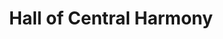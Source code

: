 ---
title: Hall of Central Harmony
division: the Three Halls of the Outer Court
licence: CC BY-SA 2.0
licence-url: https://creativecommons.org/licenses/by-sa/2.0/deed.en
image-url: https://upload.wikimedia.org/wikipedia/commons/thumb/c/ce/Flickr_-_archer10_%28Dennis%29_-_China-6177_%28cropped%29.jpg/800px-Flickr_-_archer10_%28Dennis%29_-_China-6177_%28cropped%29.jpg
time: The Eighteenth Year of Yongle in Ming Dynasty (1420)
para: Height 19m, Floor area 580 m²
tags: Central, Harmony, break, pilgrimage, smallest
intro: The Hall of Harmony is 19 metres high and the building is square in overall form, with a single gable roof with four corners saved and covered with yellow glazed tiles and a copper gilt-painted throne roof in the centre. It is the smallest of the first three halls. On the pedestal where the three halls are located, there are drainage openings in the shape of a dragon's head. When it rains, the drainage heads spray water together, creating a landscape of 'a thousand dragons spitting water'. The Hall of Central Harmony was known as the Hall of Huagai in the early Ming dynasty. 
intro2: It was rebuilt after a fire during the Jiajing period and was renamed the Hall of Zhongji, with the Ming Dynasty the Hall of Zhongji ink still remaining on the ceiling. In the first year of the Qing dynasty (1644), the Qing imperial family moved into the Forbidden City, and the following year the Zhongji Hall was renamed the Hall of Central Harmony. In the Ming and Qing dynasties, before the various ceremonies held in The Hall of Supreme Harmony, the emperor first took a break in The Hall of Central Harmony and received a pilgrimage from the deacon's officials.
layout: exhibit
lineType: lineTwo
---